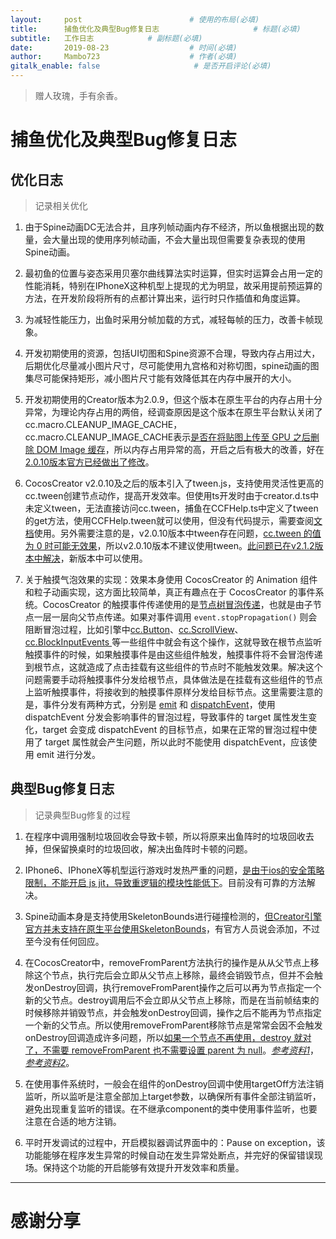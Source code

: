 ```yaml
---
layout:     post                        # 使用的布局(必填)
title:      捕鱼优化及典型Bug修复日志                     # 标题(必填)
subtitle:   工作日志            # 副标题(必填)
date:       2019-08-23                  # 时间(必填)
author:     Mambo723                    # 作者(必填)
gitalk_enable: false                     # 是否开启评论(必填)
---
```

> 赠人玫瑰，手有余香。
# 捕鱼优化及典型Bug修复日志
## 优化日志


> 记录相关优化


1.  由于Spine动画DC无法合并，且序列帧动画内存不经济，所以鱼根据出现的数量，会大量出现的使用序列帧动画，不会大量出现但需要复杂表现的使用Spine动画。

2.  最初鱼的位置与姿态采用贝塞尔曲线算法实时运算，但实时运算会占用一定的性能消耗，特别在IPhoneX这种机型上提现的尤为明显，故采用提前预运算的方法，在开发阶段将所有的点都计算出来，运行时只作插值和角度运算。

3.  为减轻性能压力，出鱼时采用分帧加载的方式，减轻每帧的压力，改善卡帧现象。

4.  开发初期使用的资源，包括UI切图和Spine资源不合理，导致内存占用过大，后期优化尽量减小图片尺寸，尽可能使用九宫格和对称切图，spine动画的图集尽可能保持矩形，减小图片尺寸能有效降低其在内存中展开的大小。

5.  开发初期使用的Creator版本为2.0.9，但这个版本在原生平台的内存占用十分异常，为理论内存占用的两倍，经调查原因是这个版本在原生平台默认关闭了 cc.macro.CLEANUP_IMAGE_CACHE，cc.macro.CLEANUP_IMAGE_CACHE表示[是否在将贴图上传至 GPU 之后删除 DOM Image 缓存](https://docs.cocos.com/creator/api/zh/classes/macro.html#cleanupimagecache)，所以内存占用异常的高，开启之后有极大的改善，好在[2.0.10版本官方已经做出了修改](https://forum.cocos.com/t/cocos-creator-v2-0-10-05-26-rc-5/77723?u=1712655110)。

6.  CocosCreator v2.0.10及之后的版本引入了tween.js，支持使用灵活性更高的cc.tween创建节点动作，提高开发效率。但使用ts开发时由于creator.d.ts中未定义tween，无法直接访问cc.tween，捕鱼在CCFHelp.ts中定义了tween的get方法，使用CCFHelp.tween就可以使用，但没有代码提示，需要查阅[文档](https://docs.cocos.com/creator/2.1/api/zh/classes/Tween.html?h=tween)使用。另外需要注意的是，v2.0.10版本中tween存在问题，[cc.tween 的值为 0 时可能无效果](https://forum.cocos.com/t/2-1-1-cc-tween-bug-2-1-2/80081)，所以v2.0.10版本不建议使用tween。[此问题已在v2.1.2版本中解决](https://github.com/cocos-creator/engine/pull/4790)，新版本中可以使用。

7.  关于触摸气泡效果的实现：效果本身使用 CocosCreator 的 Animation 组件和粒子动画实现，这方面比较简单，真正有趣点在于 CocosCreator 的事件系统。CocosCreator 的触摸事件传递使用的是[节点树冒泡传递](https://docs.cocos.com/creator/manual/zh/scripting/internal-events.html#%E8%A7%A6%E6%91%B8%E4%BA%8B%E4%BB%B6%E5%86%92%E6%B3%A1)，也就是由子节点一层一层向父节点传递。如果对事件调用 `event.stopPropagation()` 则会阻断冒泡过程，比如引擎中[cc.Button](https://github.com/cocos-creator/engine/blob/8bf4522a6d43b53258219983aabd728909ce24ca/cocos2d/core/components/CCButton.js#L650)、[cc.ScrollView](https://github.com/cocos-creator/engine/blob/8bf4522a6d43b53258219983aabd728909ce24ca/cocos2d/core/components/CCScrollView.js#L950)、[cc.BlockInputEvents ](https://github.com/cocos-creator/engine/blob/8bf4522a6d43b53258219983aabd728909ce24ca/cocos2d/core/components/CCBlockInputEvents.js#L32)等一些组件中就会有这个操作，这就导致在根节点监听触摸事件的时候，如果触摸事件是由这些组件触发，触摸事件将不会冒泡传递到根节点，这就造成了点击挂载有这些组件的节点时不能触发效果。解决这个问题需要手动将触摸事件分发给根节点，具体做法是在挂载有这些组件的节点上监听触摸事件，将接收到的触摸事件原样分发给目标节点。这里需要注意的是，事件分发有两种方式，分别是 [emit](https://docs.cocos.com/creator/manual/zh/scripting/events.html#%E5%8F%91%E5%B0%84%E4%BA%8B%E4%BB%B6) 和 [dispatchEvent](https://docs.cocos.com/creator/manual/zh/scripting/events.html#%E6%B4%BE%E9%80%81%E4%BA%8B%E4%BB%B6)，使用 dispatchEvent 分发会影响事件的冒泡过程，导致事件的 target 属性发生变化，target 会变成 dispatchEvent 的目标节点，如果在正常的冒泡过程中使用了 target 属性就会产生问题，所以此时不能使用 dispatchEvent，应该使用 emit 进行分发。

##  典型Bug修复日志

> 记录典型Bug修复的过程


1.  在程序中调用强制垃圾回收会导致卡顿，所以将原来出鱼阵时的垃圾回收去掉，但保留换桌时的垃圾回收，解决出鱼阵时卡顿的问题。

2.  IPhone6、IPhoneX等机型运行游戏时发热严重的问题，[是由于ios的安全策略限制，不能开启 js jit，导致重逻辑的模块性能低下](https://forum.cocos.com/t/topic/77986/21?u=1712655110)。目前没有可靠的方法解决。

3.  Spine动画本身是支持使用SkeletonBounds进行碰撞检测的，[但Creator引擎官方并未支持在原生平台使用SkeletonBounds](https://forum.cocos.com/t/spine/43312/4?u=1712655110)，有官方人员说会添加，不过至今没有任何回应。

4.  在CocosCreator中，removeFromParent方法执行的操作是从从父节点上移除这个节点，执行完后会立即从父节点上移除，最终会销毁节点，但并不会触发onDestroy回调，执行removeFromParent操作之后可以再为节点指定一个新的父节点。destroy调用后不会立即从父节点上移除，而是在当前帧结束的时候移除并销毁节点，并会触发onDestroy回调，操作之后不能再为节点指定一个新的父节点。所以使用removeFromParent移除节点是常常会因不会触发onDestroy回调造成许多问题，所以[如果一个节点不再使用，destroy 就对了，不需要 removeFromParent 也不需要设置 parent 为 null](https://docs.cocos.com/creator/manual/zh/scripting/create-destroy.html#destroy-%E5%92%8C-removefromparent-%E7%9A%84%E5%8C%BA%E5%88%AB)。[*参考资料1*](https://forum.cocos.com/t/removefromparent-destroy/38396/10?u=1712655110)，[*参考资料2*](https://forum.cocos.com/t/removefromparent-destroy/38396/14?u=1712655110)。

5.  在使用事件系统时，一般会在组件的onDestroy回调中使用targetOff方法注销监听，所以监听是注意全部加上target参数，以确保所有事件全部注销监听，避免出现重复监听的错误。在不继承component的类中使用事件监听，也要注意在合适的地方注销。

6.  平时开发调试的过程中，开启模拟器调试界面中的：Pause on exception，该功能能够在程序发生异常的时候自动在发生异常处断点，并完好的保留错误现场。保持这个功能的开启能够有效提升开发效率和质量。


---

# **感谢分享**